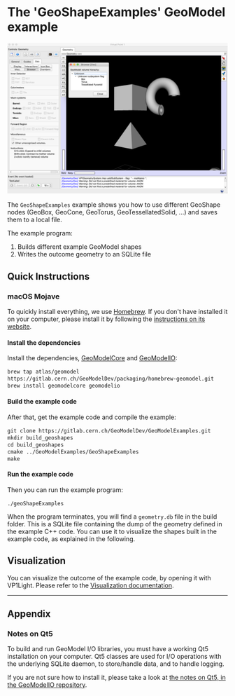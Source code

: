 # The 'GeoShapeExamples' GeoModel example

![](docs/Screen_Shot_2019-09-22_at_23.32.17.png)

The `GeoShapeExamples` example shows you how to use different GeoShape nodes (GeoBox, GeoCone, GeoTorus, GeoTessellatedSolid, ...) and saves them to a local file.

The example program:

 1. Builds different example GeoModel shapes
 2. Writes the outcome geometry to an SQLite file


## Quick Instructions

### macOS Mojave

To quickly install everything, we use [Homebrew](). If you don't have installed it on your computer, please install it by following the [instructions on its website](https://brew.sh/).

#### Install the dependencies

Install the dependencies, [GeoModelCore](https://gitlab.cern.ch/GeoModelDev/GeoModelCore) and [GeoModelIO](https://gitlab.cern.ch/GeoModelDev/GeoModelIO):

```
brew tap atlas/geomodel https://gitlab.cern.ch/GeoModelDev/packaging/homebrew-geomodel.git
brew install geomodelcore geomodelio
```

#### Build the example code

After that, get the example code and compile the example:

```
git clone https://gitlab.cern.ch/GeoModelDev/GeoModelExamples.git
mkdir build_geoshapes
cd build_geoshapes
cmake ../GeoModelExamples/GeoShapeExamples
make
```

#### Run the example code

Then you can run the example program:

```
./geoShapeExamples
```

When the program terminates, you will find a `geometry.db` file in the build folder. This is a SQLite file containing the dump of the geometry defined in the example C++ code. You can use it to visualize the shapes built in the example code, as explained in the following.

## Visualization

You can visualize the outcome of the example code, by opening it with VP1Light. Please refer to the [Visualization documentation](docs/visualization.md).


----

## Appendix

### Notes on Qt5

To build and run GeoModel I/O libraries, you must have a working Qt5 installation on your computer. Qt5 classes are used for I/O operations with the underlying SQLite daemon, to store/handle data, and to handle logging.

If you are not sure how to install it, please take a look at [the notes on Qt5, in the GeoModelIO repository](https://gitlab.cern.ch/GeoModelDev/GeoModelIO/blob/master/README_QT5_NOTES.md).
